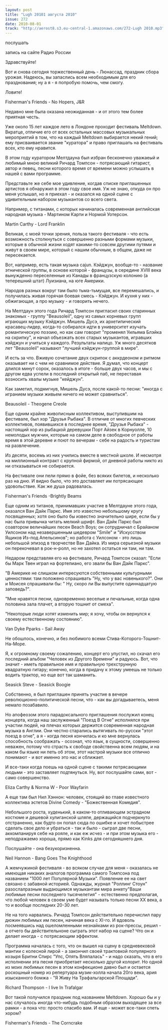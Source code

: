 ```yaml
---
layout: post
title: "Lugh 20101 августа 2010"
issue: 272
date: 2010-08-01
track: "http://aerost8.s3.eu-central-1.amazonaws.com/272-Lugh 2010.mp3"
---
```


послушать

запись на сайте Радио России

Здравствуйте!

Вот и снова сегодня торжественный день - Люнассад, праздник сбора урожая. Надеюсь, вы запаслись всем необходимым для его празднования; ну а я - я попробую помочь, чем смогу.

Ловите!

Fisherman's Friends - No Hopers, J&R

Недавно мне была оказана неожиданная - и от этого тем более приятная честь.

Уже около 15 лет каждое лето в Лондоне проходит фестиваль Meltdown. Вкратце, отличие его от всех остальных массовых музыкальных мероприятий в том, что на каждый Meltdown выбирается некий гений; ему присваивается звание "куратора" и право приглашать на фестиваль всех, кто ему нравится.

В этом году куратором Мелтдауна был избран бесконечно уважаеый и любимый мною великий Ричард Томпсон - потрясающий гитарист, автор и певец, песни которого время от времени можно услышать в нашей с вами программе.

Представьте же себе мое удивление, когдав списке приглашенных артистов я обнаружил в этом году свое имя. Уж не знаю, откуда он про меня услышал, но я приехал - и оказался на одной сцене с удивительным набором музыкантов со всего света.

Например, с титанами, с которых начиналась современная английская народная музыка - Мартином Карти и Нормой Уотерсон.

Martin Carthy - Lord Franklin

Великая, с моей точки зрения, польза такого фестиваля - что есть возможность столкнуться с совершенно разными формами музыки, которые в обычной жизни ходят какими-то совсем другими путями и живут в своем мире, который с нашим обычным, в общем, даже не пересекается.

Вот, например, есть такая музыка cajun. Кэйджун, вообще-то - название этнической группы, в основе которой - французы, в середине XVIII века вынужденно переселенные из Канады в французскую колонию (а теперешний штат) Луизиана, на юге Америки.

Народов разных вокруг там было тьма-тьмущая, все перемешались, и получилась живая горячая боевая смесь - Кэйджун. И кухня у них - обжигающая, а про музыку - и говорить нечего.

На Мелтдаун этого года Ричард Томпсон пригласил своих старинных знакомых - группу "Beausoleil", одну из самых корневых групп играющих музыку Кэйджун. Мишель Дусэ, их архетипический красавец-лидер, когда-то собирался идти в университет изучать романтическую поэзию, но как сам говорит "променял Уильяма Блэйка на скрипку", и начал объезжать всех старых музыкантов, игравших кэйджун и учиться у каждого. Результаты налицо. Уж много десятков лет "Beausoleil" называют "лучшей кэйджун-группой в мире".

И есть за что. Вживую сочетание двух скрипок с аккрдеоном и ритмом оказывает ни с чем не сравнимое действие. Я думал, что концерт длился минут сорок, оказалось в итоге - больше двух часов, и мы с другом едва успели в последний открытый паб, не переставая возносить хвалы музыке "кейджун".

Как заметил, подмигнув, Мишель Дусэ, после какой-то песни: "иногда с игранием музыки живьем ничего не может сравниться".

Beausoleil - Theogene Creole

Еще одним крайне живописным коллективом, выступившим на фестивале, был хор "Друзья Рыбака". В отличие от многих певческих коллективов, появившихся в последнее время, "Друзья Рыбака" - настоящий хор из рыбацкой деревушки Порт Айзек в Корнуолле, 10 немолодых мужчин, которые на самом деле в свободное от работы время в этой деревне и поют по вечерам - себе на радость и туристам на развлечение.

Из десяти, восемь из них учились вместе в местной школе. И несмотря на миллионный контракт с крупной фирмой, от дневной работы никто из ни отказываться не собирается.

На фестивале они пели прямо в фойе, без всяких билетов, и несколько раз на дню. И видно было, что это доставляет им потрясающее удовольствие. Как же душа радовалась.

Fisherman's Friends -Brightly Beams

Еще одним из титанов, принимавших участие в Мелтдауне этого года, оказался Ван Дайк Паркс. Имя это известно небольшому кругу посвященных; хотя оно было бы известно значительно шире, если бы у нас была привычка читать мелкий шрифт. Ван Дайк Паркс был соавтором величайших песен Beach Boys; он сотрудничал с Брайаном Уилсоном над незавершенным шедевром "Smile" и "Искусством Ящиков Из-под Апельсинов"; но работа с Уилсоном - это лишь небольшой эпизод в творчестве Ван Дайка. Из мира серьезной музыки он перекочевал в рок-н-ролл, но не захотел остаться ни там, ни там.

Недаром представляя его на фестивале, Ричард Томпсон сказал: "Если бы Марк Твен играл на фортепиано, его звали бы Ван Дайк Паркс".

"В Америке не слишком интересуются собственными культурными ценностями: там положено спрашивать "Ну, что у вас новенького?". Они и Моисея спрашивали бы: " Ну, скоро ли Вы выпустите одиннадцатую заповедь?".

"Мне нравятся песни, одновременно веселые и печальные, когда одна половина зала плачет, а вторую тошнит от смеха".

"Некоторые люди хотят изменить мир; я хочу, чтобы он вернулся к своему естественному состоянию".

Van Dyke Pparks - Sail Away

Не обошлось, конечно, и без любимого всеми Стива-Которого-Тошнит-На-Море.

Я, к огромному своему сожалению, концерт его упустил, но скачал его последний альбом "Человек из Другого Времени" и радуюсь. Вот, что значит - иметь правильное имя и правильную трехструнную квадратную гитару; конечно, когда в придачу к этому умеешь не только водить трактор, но еще вот так шаманить.

Seasick Steve - Seasick Boogie

Собственно, я был приглашен принять участие в вечере революционно-политической песни, что - как вы догадываетесь, меня немало позабавило.

Но апофеозом этого парадоксального приглашения послужил конец концерта, когда наш заслуженный "Поезд В Огне" исполнялся при участии людей, на плечах которых держится современная народная музыка в Англии. Они честно старались вытягивать по-русски "этот поезд в огне", а я - когда песня кончилась и ко мне вернулась способность соображать - осознал, что язык, в сущности, совершенно неважен, потому что страсть к свободе свойственна всем людям, и на каком бы языке ни петь об этом, этот настрой музыки все отлично понимают - и вот именно это нас и сближает.

И все-таки когда поешь на одной сцене с такими потрясающими людьми - это заставляет подтянуться. Ну, вот послушайте сами, вот - само совершенство.

Eliza Carthy & Norma W - Poor Wayfarin

А еще там был Нил Хэннон: человек, стоящий во главе известного коллектива эстетов Divine Comedy - "Божественная Комедия".

Небольшого роста, худенький, в каком-то отливающем эстрадном костюме и дешевой хулиганской шляпе, держащийся подчеркнуто отстраненно, как будто он попал сюда по ошибке и хочет побыстрее сделать свое дело и убраться - так и было - сыграл две песни, аккомпанируя себе на рояле, и как еж исчез - и при этом музыка его - неподражаемо хороша, прямо как Kinks для сегодняшнего дня.

Послушайте - она безукоризненна.

Neil Hannon - Bang Goes The Knighthood

А жемчужиной фестиваля - во всяком случае для меня - оказалась не имеющая никаких аналогов программа самого Томпсона под названием "1000 лет Популярной Музыки". Появление ее на свет связано с забавной историей. Однажды, журнал "Роллинг Стоун" разослалразным выдающимся музыкантам мира анкету"Ваши любимые песни последнего тысячелетия" - естественно предполагая, что любой человек в своем уме будет называть только песни XX века, а то и вообще последних 20-30 лет.

Не на того нарвались. Ричард Томпсон действительно перечислил пару дюжин любимых им песен, начиная века с XI-го. И вдоволь посмеявшись над ошеломленными незнайками из рок-прессы, решил - а отчего бы действительноне сыграть этот набор на сцене? Что он и делает иногда - с потрясающим эффектом.

Программа началась с того, что он вышел на сцену в средневековой мантии с колесной лирой - а закончил своей трактовкой популярного козыря Бритни Спирс "Упс, Опять Вляпалась" - и надо сказать, что в его исполнении эта песня приобретает несколько другой колорит. Но одной из моих любимых песен в этом конфекционе давно был и остается роскошный номер из репертуара музик-холла начала 20го века, ария изысканного бомжа - "Я Живу На Трафальгарской Площади".

Richard Thompson - I live In Trafalgar

Вот такой получился праздник под названием Meltdown. Хорошо бы и у нас случалось иногда что-нибудь подобным образом выходящее за все рамки - а пока что: просто спасибо вам. И еще - может все-таки спеть хором?

Fisherman's Friends - The Corncrake
